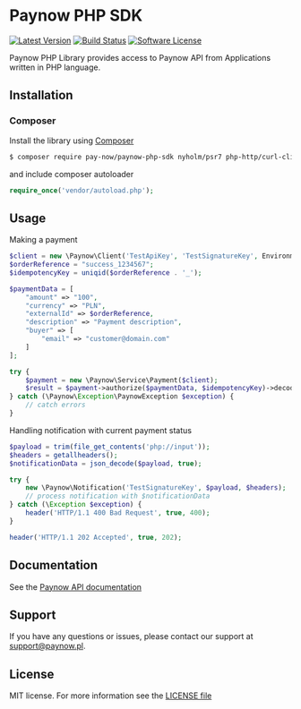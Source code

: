 # Paynow PHP SDK

[![Latest Version](https://img.shields.io/github/release/pay-now/paynow-php-sdk.svg?style=flat-square)](https://github.com/pay-now/paynow-php-sdk/releases)
[![Build Status](https://travis-ci.org/pay-now/paynow-php-sdk.svg?branch=master)](https://travis-ci.org/pay-now/paynow-php-sdk)
[![Software License](https://img.shields.io/badge/license-MIT-brightgreen.svg?style=flat-square)](LICENSE)
<!--[![Total Downloads](https://img.shields.io/packagist/dt/pay-now/paynow-php-sdk.svg?style=flat-square)](https://packagist.org/packages/pay-now/paynow-php-sdk)-->

Paynow PHP Library provides access to Paynow API from Applications written in PHP language. 

## Installation

### Composer
Install the library using [Composer](https://getcomposer.org)
```bash
$ composer require pay-now/paynow-php-sdk nyholm/psr7 php-http/curl-client
```
and include composer autoloader
```php
require_once('vendor/autoload.php');
```

## Usage
Making a payment
```php
$client = new \Paynow\Client('TestApiKey', 'TestSignatureKey', Environment::SANDBOX);
$orderReference = "success_1234567";
$idempotencyKey = uniqid($orderReference . '_');

$paymentData = [
    "amount" => "100",
    "currency" => "PLN",
    "externalId" => $orderReference,
    "description" => "Payment description",
    "buyer" => [
        "email" => "customer@domain.com"
    ]
];

try {
    $payment = new \Paynow\Service\Payment($client);
    $result = $payment->authorize($paymentData, $idempotencyKey)->decode();
} catch (\Paynow\Exception\PaynowException $exception) {
    // catch errors
}
```

Handling notification with current payment status
```php
$payload = trim(file_get_contents('php://input'));
$headers = getallheaders();
$notificationData = json_decode($payload, true);

try {
    new \Paynow\Notification('TestSignatureKey', $payload, $headers);
    // process notification with $notificationData
} catch (\Exception $exception) {
    header('HTTP/1.1 400 Bad Request', true, 400);
}

header('HTTP/1.1 202 Accepted', true, 202);
```

## Documentation
See the [Paynow API documentation](https://docs.paynow.pl)

## Support
If you have any questions or issues, please contact our support at support@paynow.pl.

## License
MIT license. For more information see the [LICENSE file](LICENSE)